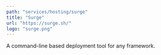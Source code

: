 ```yaml
---
path: "services/hosting/surge"
title: "Surge"
url: "https://surge.sh/"
logo: "surge.png"
---
```


A command-line based deployment tool for any framework.
